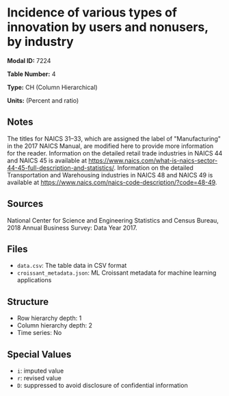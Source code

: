 # Incidence of various types of innovation by users and nonusers, by industry

**Modal ID:** 7224

**Table Number:** 4

**Type:** CH (Column Hierarchical)

**Units:** (Percent and ratio)

## Notes

The titles for NAICS 31–33, which are assigned the label of "Manufacturing" in the 2017 NAICS Manual, are modified here to provide more information for the reader. Information on the detailed retail trade industries in NAICS 44 and NAICS 45 is available at https://www.naics.com/what-is-naics-sector-44-45-full-description-and-statistics/. Information on the detailed Transportation and Warehousing industries in NAICS 48 and NAICS 49 is available at https://www.naics.com/naics-code-description/?code=48-49.

## Sources

National Center for Science and Engineering Statistics and Census Bureau, 2018 Annual Business Survey: Data Year 2017.

## Files

- `data.csv`: The table data in CSV format
- `croissant_metadata.json`: ML Croissant metadata for machine learning applications

## Structure

- Row hierarchy depth: 1
- Column hierarchy depth: 2
- Time series: No

## Special Values

- `i`: imputed value
- `r`: revised value
- `D`: suppressed to avoid disclosure of confidential information
